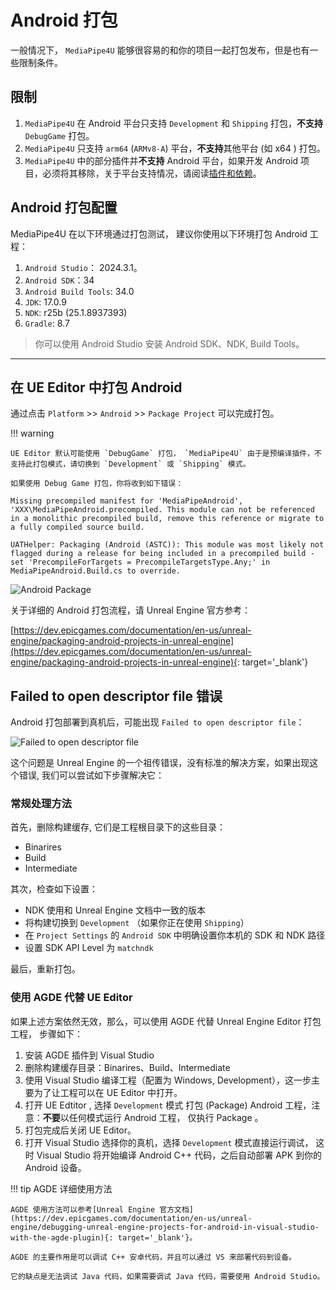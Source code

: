 
# Android 打包

一般情况下， `MediaPipe4U` 能够很容易的和你的项目一起打包发布，但是也有一些限制条件。   

## 限制

1. `MediaPipe4U` 在 Android 平台只支持 `Development` 和 `Shipping` 打包，**不支持** `DebugGame` 打包。
2. `MediaPipe4U` 只支持 `arm64` (`ARMv8-A`) 平台，**不支持**其他平台 (如 x64 ) 打包。
3. `MediaPipe4U` 中的部分插件并**不支持** Android 平台，如果开发 Android 项目，必须将其移除，关于平台支持情况，请阅读[插件和依赖](./plugin_content.md)。


## Android 打包配置

MediaPipe4U 在以下环境通过打包测试， 建议你使用以下环境打包 Android 工程：

1. `Android Studio`： 2024.3.1。   
2. `Android SDK`：34
3. `Android Build Tools`: 34.0
4. `JDK`: 17.0.9
5. `NDK`: r25b (25.1.8937393)
6. `Gradle`: 8.7

> 你可以使用 Android Studio 安装 Android SDK、NDK, Build Tools。
   
---  

## 在 UE Editor 中打包 Android

通过点击 `Platform` >> `Android` >> `Package Project` 可以完成打包。

!!! warning
	
	UE Editor 默认可能使用 `DebugGame` 打包， `MediaPipe4U` 由于是预编译插件，不支持此打包模式，请切换到 `Development` 或 `Shipping` 模式。

	如果使用 Debug Game 打包，你将收到如下错误：   

	Missing precompiled manifest for 'MediaPipeAndroid', 'XXX\MediaPipeAndroid.precompiled. This module can not be referenced in a monolithic precompiled build, remove this reference or migrate to a fully compiled source build.   

	UATHelper: Packaging (Android (ASTC)): This module was most likely not flagged during a release for being included in a precompiled build - set 'PrecompileForTargets = PrecompileTargetsType.Any;' in MediaPipeAndroid.Build.cs to override.



![Android Package](./images/android_package.jpg)

关于详细的 Android 打包流程，请 Unreal Engine 官方参考：

[https://dev.epicgames.com/documentation/en-us/unreal-engine/packaging-android-projects-in-unreal-engine](https://dev.epicgames.com/documentation/en-us/unreal-engine/packaging-android-projects-in-unreal-engine){: target='_blank'}


##  Failed to open descriptor file 错误

Android 打包部署到真机后，可能出现 `Failed to open descriptor file`：

![Failed to open descriptor file](./images/failed_to_open_descriptor.webp)

这个问题是 Unreal Engine 的一个祖传错误，没有标准的解决方案，如果出现这个错误, 我们可以尝试如下步骤解决它：   

### 常规处理方法

首先，删除构建缓存, 它们是工程根目录下的这些目录：

- Binarires
- Build 
- Intermediate 


其次，检查如下设置：

- NDK 使用和 Unreal Engine 文档中一致的版本
- 将构建切换到 `Development` （如果你正在使用 `Shipping`）
- 在 `Project Settings` 的 `Android SDK` 中明确设置你本机的 SDK 和 NDK 路径
- 设置 SDK API Level 为 `matchndk`

最后，重新打包。

### 使用 AGDE 代替 UE Editor

如果上述方案依然无效，那么，可以使用 AGDE 代替 Unreal Engine Editor 打包工程， 步骤如下：   


1. 安装 AGDE 插件到 Visual Studio
2. 删除构建缓存目录：Binarires、Build、Intermediate
3. 使用 Visual Studio 编译工程（配置为 Windows, Development），这一步主要为了让工程可以在 UE Editor 中打开。
4. 打开 UE Edtitor , 选择 `Development` 模式 打包 (Package) Android  工程，注意：**不要**以任何模式运行 Android 工程， 仅执行 Package 。
5. 打包完成后关闭 UE Editor。
6. 打开 Visual Studio 选择你的真机，选择 `Development` 模式直接运行调试， 这时 Visual Studio 将开始编译 Android C++ 代码，之后自动部署 APK 到你的 Android 设备。

!!! tip AGDE 详细使用方法
    
    AGDE 使用方法可以参考[Unreal Engine 官方文档](https://dev.epicgames.com/documentation/en-us/unreal-engine/debugging-unreal-engine-projects-for-android-in-visual-studio-with-the-agde-plugin){: target='_blank'}。   

	AGDE 的主要作用是可以调试 C++ 安卓代码，并且可以通过 VS 来部署代码到设备。       

	它的缺点是无法调试 Java 代码，如果需要调试 Java 代码，需要使用 Android Studio。
